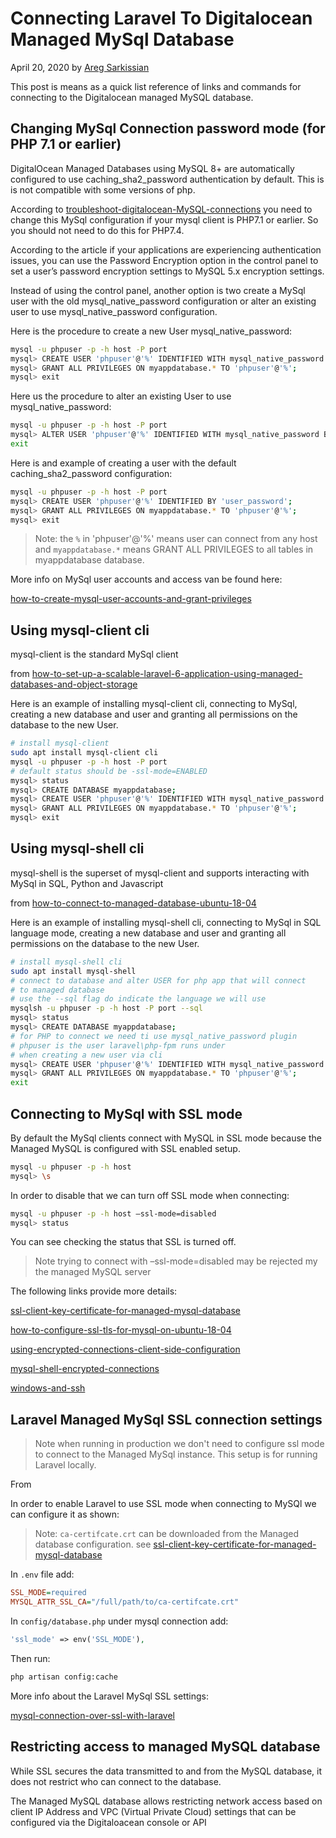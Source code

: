 # Connecting Laravel To Digitalocean Managed MySql Database

April 20, 2020 by [Areg Sarkissian](https://aregsar.com/about)

This post is means as a quick list reference of links and commands for connecting to the Digitalocean managed MySQL database.

## Changing MySql Connection password mode (for PHP 7.1 or earlier)

DigitalOcean Managed Databases using MySQL 8+ are automatically configured to use caching_sha2_password authentication by default. This is is not compatible with some versions of php.

According to [troubleshoot-digitalocean-MySQL-connections](https://www.digitalocean.com/docs/databases/mysql/resources/troubleshoot-connections) you need to change this MySql configuration if your mysql client is PHP7.1 or earlier. So you should not need to do this for PHP7.4.

According to the article if your applications are experiencing authentication issues, you can use the Password Encryption option in the control panel to set a user’s password encryption settings to MySQL 5.x encryption settings.

Instead of using the control panel, another option is two create a MySql user with the old mysql_native_password configuration or alter an existing user to use mysql_native_password configuration.

Here is the procedure to create a new User mysql_native_password:

```bash
mysql -u phpuser -p -h host -P port
mysql> CREATE USER 'phpuser'@'%' IDENTIFIED WITH mysql_native_password BY 'user_password';
mysql> GRANT ALL PRIVILEGES ON myappdatabase.* TO 'phpuser'@'%';
mysql> exit
```

Here us the procedure to alter an existing User to use mysql_native_password:

```bash
mysql -u phpuser -p -h host -P port
mysql> ALTER USER 'phpuser'@'%' IDENTIFIED WITH mysql_native_password BY 'user_password';
exit
```

Here is and example of creating a user with the default caching_sha2_password configuration:

```bash
mysql -u phpuser -p -h host -P port
mysql> CREATE USER 'phpuser'@'%' IDENTIFIED BY 'user_password';
mysql> GRANT ALL PRIVILEGES ON myappdatabase.* TO 'phpuser'@'%';
mysql> exit
```

> Note: the `%` in 'phpuser'@'%' means user can connect from any host and `myappdatabase.*` means GRANT ALL PRIVILEGES to all tables in myappdatabase database.

More info on MySql user accounts and access van be found here:

[how-to-create-mysql-user-accounts-and-grant-privileges](https://linuxize.com/post/how-to-create-mysql-user-accounts-and-grant-privileges)

## Using mysql-client cli

mysql-client is the standard MySql client

from [how-to-set-up-a-scalable-laravel-6-application-using-managed-databases-and-object-storage](https://www.digitalocean.com/community/tutorials/how-to-set-up-a-scalable-laravel-6-application-using-managed-databases-and-object-storage)

Here is an example of installing mysql-client cli, connecting to MySql, creating a new database and user and granting all permissions on the database to the new User. 

```bash
# install mysql-client
sudo apt install mysql-client cli
mysql -u phpuser -p -h host -P port
# default status should be -ssl-mode=ENABLED
mysql> status
mysql> CREATE DATABASE myappdatabase;
mysql> CREATE USER 'phpuser'@'%' IDENTIFIED WITH mysql_native_password BY 'mysqlpassword';
mysql> GRANT ALL PRIVILEGES ON myappdatabase.* TO 'phpuser'@'%';
mysql> exit
```

## Using mysql-shell cli

mysql-shell is the superset of mysql-client and supports interacting with MySql in SQL, Python and Javascript

from [how-to-connect-to-managed-database-ubuntu-18-04](https://www.digitalocean.com/community/tutorials/how-to-connect-to-managed-database-ubuntu-18-04)

Here is an example of installing mysql-shell cli, connecting to MySql in SQL language mode, creating a new database and user and granting all permissions on the database to the new User.

```bash
# install mysql-shell cli
sudo apt install mysql-shell
# connect to database and alter USER for php app that will connect
# to managed database
# use the --sql flag do indicate the language we will use
mysqlsh -u phpuser -p -h host -P port --sql
mysql> status
mysql> CREATE DATABASE myappdatabase;
# for PHP to connect we need ti use mysql_native_password plugin
# phpuser is the user laravel\php-fpm runs under
# when creating a new user via cli
mysql> CREATE USER 'phpuser'@'%' IDENTIFIED WITH mysql_native_password BY 'mysqlpassword';
mysql> GRANT ALL PRIVILEGES ON myappdatabase.* TO 'phpuser'@'%';
exit
```

## Connecting to MySql with SSL mode

By default the MySql clients connect with MySQL in SSL mode because the Managed MySQL is configured with SSL enabled setup.

```bash
mysql -u phpuser -p -h host
mysql> \s
```

In order to disable that we can turn off SSL mode when connecting:

```bash
mysql -u phpuser -p -h host –ssl-mode=disabled
mysql> status
```

You can see checking the status that SSL is turned off.

> Note trying to connect with –ssl-mode=disabled may be rejected my the managed MySQL server

The following links provide more details:

[ssl-client-key-certificate-for-managed-mysql-database](https://www.digitalocean.com/community/questions/ssl-client-key-certificate-for-managed-mysql-database)

[how-to-configure-ssl-tls-for-mysql-on-ubuntu-18-04](https://www.digitalocean.com/community/tutorials/how-to-configure-ssl-tls-for-mysql-on-ubuntu-18-04)

[using-encrypted-connections-client-side-configuration](https://dev.mysql.com/doc/refman/8.0/en/using-encrypted-connections.html#using-encrypted-connections-client-side-configuration)

[mysql-shell-encrypted-connections](https://dev.mysql.com/doc/mysql-shell/8.0/en/mysql-shell-encrypted-connections.html)

[windows-and-ssh](https://dev.mysql.com/doc/refman/8.0/en/windows-and-ssh.html)

## Laravel Managed MySql SSL connection settings

> Note when running in production we don't need to configure ssl mode to connect to the Managed MySql instance. This setup is for running Laravel locally.

From [](https://laracasts.com/discuss/channels/laravel/digital-ocean-managed-databases)

In order to enable Laravel to use SSL mode when connecting to MySQl we can configure it as shown:

> Note: `ca-certifcate.crt` can be downloaded from the Managed database configuration. see [ssl-client-key-certificate-for-managed-mysql-database](https://www.digitalocean.com/community/questions/ssl-client-key-certificate-for-managed-mysql-database)

In `.env` file add:

```ini
SSL_MODE=required
MYSQL_ATTR_SSL_CA="/full/path/to/ca-certifcate.crt"
```

In `config/database.php` under mysql connection add:

```php
'ssl_mode' => env('SSL_MODE'),
```

Then run:

```bash
php artisan config:cache
```

More info about the Laravel MySql SSL settings:

[mysql-connection-over-ssl-with-laravel](https://stackoverflow.com/questions/53061182/mysql-connection-over-ssl-with-laravel)

## Restricting access to managed MySQL database

While SSL secures the data transmitted to and from the MySQL database, it does not restrict who can connect to the database.

The Managed MySQL database allows restricting network access based on client IP Address and VPC (Virtual Private Cloud) settings that can be configured via the Digitaloacean console or API

